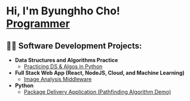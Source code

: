 <h1>Hi, I'm Byunghho Cho! <br/><a href="https://github.com/YOUR_GITHUB_USERNAME">Programmer</a> 
<h2>👨‍💻 Software Development Projects:</h2>

- <b>Data Structures and Algorithms Practice</b>
  - [Practicing DS & Algos in Python](https://github.com/YOUR_GITHUB_USERNAME/Algorithms-Practice)
- <b>Full Stack Web App (React, NodeJS, Cloud, and Machine Learning)</b>
  - [Image Analysis Middleware](https://github.com/YOUR_GITHUB_USERNAME/Image-Analysis-Middleware)
- <b>Python</b>
  - [Package Delivery Application (Pathfinding Algorithm Demo)](https://github.com/YOUR_GITHUB_USERNAME/Package-Delivery-Pathfinding-Algorithm)

[twitter]: https://twitter.com/YOUR_TWITTER_HANDLE
[youtube]: https://www.youtube.com/@YOUR_YOUTUBE_CHANNEL
[instagram]: https://www.instagram.com/YOUR_INSTAGRAM_HANDLE/
[linkedin]: https://linkedin.com/in/YOUR_LINKEDIN_USERNAME
